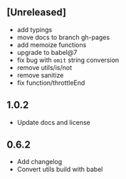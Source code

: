 ## [Unreleased]
+ add typings
+ move docs to branch gh-pages
+ add memoize functions
+ upgrade to babel@7
+ fix bug with `omit` string conversion
+ remove utils/is/not
+ remove sanitize
+ fix function/throttleEnd

## 1.0.2
+ Update docs and license

## 0.6.2
+ Add changelog
+ Convert utils build with babel
